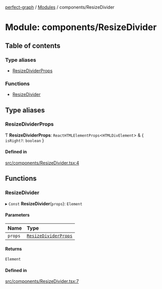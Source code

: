 [perfect-graph](../README.md) / [Modules](../modules.md) / components/ResizeDivider

# Module: components/ResizeDivider

## Table of contents

### Type aliases

- [ResizeDividerProps](components_ResizeDivider.md#resizedividerprops)

### Functions

- [ResizeDivider](components_ResizeDivider.md#resizedivider)

## Type aliases

### ResizeDividerProps

Ƭ **ResizeDividerProps**: `ReactHTMLElementProps`<`HTMLDivElement`\> & { `isRight?`: `boolean`  }

#### Defined in

[src/components/ResizeDivider.tsx:4](https://github.com/MaastrichtU-IDS/perfect-graph/blob/451d41e/src/components/ResizeDivider.tsx#L4)

## Functions

### ResizeDivider

▸ `Const` **ResizeDivider**(`props`): `Element`

#### Parameters

| Name | Type |
| :------ | :------ |
| `props` | [`ResizeDividerProps`](components_ResizeDivider.md#resizedividerprops) |

#### Returns

`Element`

#### Defined in

[src/components/ResizeDivider.tsx:7](https://github.com/MaastrichtU-IDS/perfect-graph/blob/451d41e/src/components/ResizeDivider.tsx#L7)
